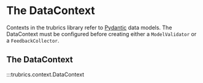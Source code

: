 # The DataContext
Contexts in the trubrics library refer to [Pydantic](https://pydantic-docs.helpmanual.io/) data models. The DataContext must be configured before creating either a `ModelValidator` or a `FeedbackCollector`.

## The DataContext
:::trubrics.context.DataContext
